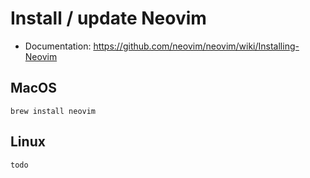 # Install / update Neovim

- Documentation: https://github.com/neovim/neovim/wiki/Installing-Neovim

## MacOS

    brew install neovim

## Linux

    todo
